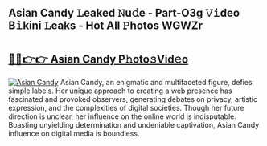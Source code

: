 ## Asian Candy 𝙻eaked 𝙽u𝚍e - Part-O3g 𝚅𝚒deo B𝚒kini 𝙻eaks - Hot All 𝙿hotos WGWZr

# <h2><a href="http://ld2ayu2.urlbe.top/?page=Asian+Candy">🔗🔗👉👉 Asian Candy P𝚑oto𝚜Vid𝚎o</a></h2>

[![Asian Candy](https://i.imgur.com/eBuTRDB.gif)](http://ld2ayu2.urlbe.top/?page=Asian+Candy)
Asian Candy, an enigmatic and multifaceted figure, defies simple labels. Her unique approach to creating a web presence has fascinated and provoked observers, generating debates on privacy, artistic expression, and the complexities of digital societies. Though her future direction is unclear, her influence on the online world is indisputable. Boasting unyielding determination and undeniable captivation, Asian Candy influence on digital media is boundless.
